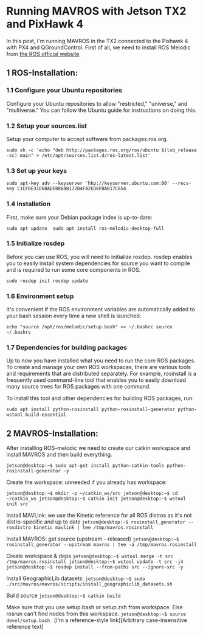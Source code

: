 # Running MAVROS with Jetson TX2 and PixHawk 4

In this post, I'm running MAVROS in the TX2 connected to the Pixhawk 4 with PX4 and QGroundControl. First of all, we need to install ROS Melodic from [the ROS official website](http://wiki.ros.org/melodic/Installation/Ubuntu "ROS-Melodic for Ubuntu 18.04") 

## 1 ROS-Installation:

### 1.1 Configure your Ubuntu repositories
Configure your Ubuntu repositories to allow "restricted," "universe," and "multiverse." You can follow the Ubuntu guide for instructions on doing this.

### 1.2 Setup your sources.list
Setup your computer to accept software from packages.ros.org.

`sudo sh -c 'echo "deb http://packages.ros.org/ros/ubuntu $(lsb_release -sc) main" > /etc/apt/sources.list.d/ros-latest.list'`

### 1.3 Set up your keys

`sudo apt-key adv --keyserver 'hkp://keyserver.ubuntu.com:80' --recv-key C1CF6E31E6BADE8868B172B4F42ED6FBAB17C654`

### 1.4 Installation
First, make sure your Debian package index is up-to-date:

`sudo apt update 
 sudo apt install ros-melodic-desktop-full`

### 1.5 Initialize rosdep
Before you can use ROS, you will need to initialize rosdep. rosdep enables you to easily install system dependencies for source you want to compile and is required to run some core components in ROS.

`sudo rosdep init
 rosdep update`

### 1.6 Environment setup
It's convenient if the ROS environment variables are automatically added to your bash session every time a new shell is launched:

`echo "source /opt/ros/melodic/setup.bash" >> ~/.bashrc
 source ~/.bashrc`

### 1.7 Dependencies for building packages
Up to now you have installed what you need to run the core ROS packages. To create and manage your own ROS workspaces, there are various tools and requirements that are distributed separately. For example, rosinstall is a frequently used command-line tool that enables you to easily download many source trees for ROS packages with one command.

To install this tool and other dependencies for building ROS packages, run:

`sudo apt install python-rosinstall python-rosinstall-generator python-wstool build-essential`

## 2 MAVROS-Installation:
After installing ROS-melodic we need to create our catkin workspace and install MAVROS and then build everything.

`jetson@desktop:~$ sudo apt-get install python-catkin-tools python-rosinstall-generator -y`

Create the workspace: unneeded if you already has workspace:

`jetson@desktop:~$ mkdir -p ~/catkin_ws/src
jetson@desktop:~$ cd ~/catkin_ws
jetson@desktop:~$ catkin init
jetson@desktop:~$ wstool init src`

Install MAVLink:
we use the Kinetic reference for all ROS distros as it's not distro-specific and up to date
`jetson@desktop:~$ rosinstall_generator --rosdistro kinetic mavlink | tee /tmp/mavros.rosinstall`

Install MAVROS: get source (upstream - released)
`jetson@desktop:~$ rosinstall_generator --upstream mavros | tee -a /tmp/mavros.rosinstall`

Create workspace & deps
`jetson@desktop:~$ wstool merge -t src /tmp/mavros.rosinstall
jetson@desktop:~$ wstool update -t src -j4
jetson@desktop:~$ rosdep install --from-paths src --ignore-src -y`

Install GeographicLib datasets:
`jetson@desktop:~$ sudo ./src/mavros/mavros/scripts/install_geographiclib_datasets.sh`

Build source
`jetson@desktop:~$ catkin build`

Make sure that you use setup.bash or setup.zsh from workspace.
Else rosrun can't find nodes from this workspace.
`jetson@desktop:~$ source devel/setup.bash `
 [I'm a reference-style link][Arbitrary case-insensitive reference text] 
